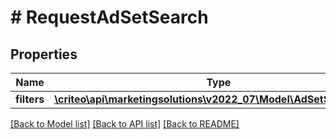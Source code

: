# # RequestAdSetSearch

## Properties

Name | Type | Description | Notes
------------ | ------------- | ------------- | -------------
**filters** | [**\criteo\api\marketingsolutions\v2022_07\Model\AdSetSearchFilter**](AdSetSearchFilter.md) |  | [optional]

[[Back to Model list]](../../README.md#models) [[Back to API list]](../../README.md#endpoints) [[Back to README]](../../README.md)
